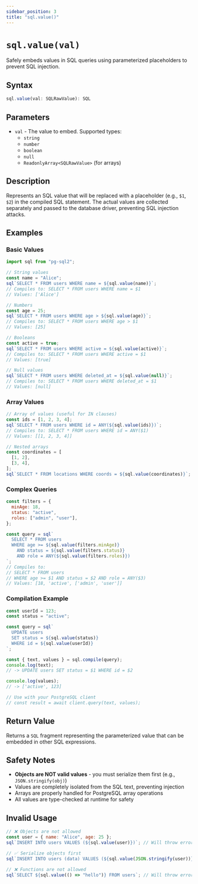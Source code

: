 ```yaml
---
sidebar_position: 3
title: "sql.value()"
---
```


# `sql.value(val)`

Safely embeds values in SQL queries using parameterized placeholders to prevent SQL injection.

## Syntax

```typescript
sql.value(val: SQLRawValue): SQL
```

## Parameters

- `val` - The value to embed. Supported types:
  - `string`
  - `number`
  - `boolean`
  - `null`
  - `ReadonlyArray<SQLRawValue>` (for arrays)

## Description

Represents an SQL value that will be replaced with a placeholder (e.g., `$1`, `$2`) in the compiled SQL statement. The actual values are collected separately and passed to the database driver, preventing SQL injection attacks.

## Examples

### Basic Values

```js
import sql from "pg-sql2";

// String values
const name = "Alice";
sql`SELECT * FROM users WHERE name = ${sql.value(name)}`;
// Compiles to: SELECT * FROM users WHERE name = $1
// Values: ['Alice']

// Numbers
const age = 25;
sql`SELECT * FROM users WHERE age > ${sql.value(age)}`;
// Compiles to: SELECT * FROM users WHERE age > $1
// Values: [25]

// Booleans
const active = true;
sql`SELECT * FROM users WHERE active = ${sql.value(active)}`;
// Compiles to: SELECT * FROM users WHERE active = $1
// Values: [true]

// Null values
sql`SELECT * FROM users WHERE deleted_at = ${sql.value(null)}`;
// Compiles to: SELECT * FROM users WHERE deleted_at = $1
// Values: [null]
```

### Array Values

```js
// Array of values (useful for IN clauses)
const ids = [1, 2, 3, 4];
sql`SELECT * FROM users WHERE id = ANY(${sql.value(ids)})`;
// Compiles to: SELECT * FROM users WHERE id = ANY($1)
// Values: [[1, 2, 3, 4]]

// Nested arrays
const coordinates = [
  [1, 2],
  [3, 4],
];
sql`SELECT * FROM locations WHERE coords = ${sql.value(coordinates)}`;
```

### Complex Queries

```js
const filters = {
  minAge: 18,
  status: "active",
  roles: ["admin", "user"],
};

const query = sql`
  SELECT * FROM users 
  WHERE age >= ${sql.value(filters.minAge)}
    AND status = ${sql.value(filters.status)}
    AND role = ANY(${sql.value(filters.roles)})
`;
// Compiles to:
// SELECT * FROM users
// WHERE age >= $1 AND status = $2 AND role = ANY($3)
// Values: [18, 'active', ['admin', 'user']]
```

### Compilation Example

```js
const userId = 123;
const status = "active";

const query = sql`
  UPDATE users 
  SET status = ${sql.value(status)}
  WHERE id = ${sql.value(userId)}
`;

const { text, values } = sql.compile(query);
console.log(text);
// -> UPDATE users SET status = $1 WHERE id = $2

console.log(values);
// -> ['active', 123]

// Use with your PostgreSQL client
// const result = await client.query(text, values);
```

## Return Value

Returns a `SQL` fragment representing the parameterized value that can be embedded in other SQL expressions.

## Safety Notes

- **Objects are NOT valid values** - you must serialize them first (e.g., `JSON.stringify(obj)`)
- Values are completely isolated from the SQL text, preventing injection
- Arrays are properly handled for PostgreSQL array operations
- All values are type-checked at runtime for safety

## Invalid Usage

```js
// ❌ Objects are not allowed
const user = { name: "Alice", age: 25 };
sql`INSERT INTO users VALUES (${sql.value(user)})`; // Will throw error

// ✅ Serialize objects first
sql`INSERT INTO users (data) VALUES (${sql.value(JSON.stringify(user))})`;

// ❌ Functions are not allowed
sql`SELECT ${sql.value(() => "hello")} FROM users`; // Will throw error
```
